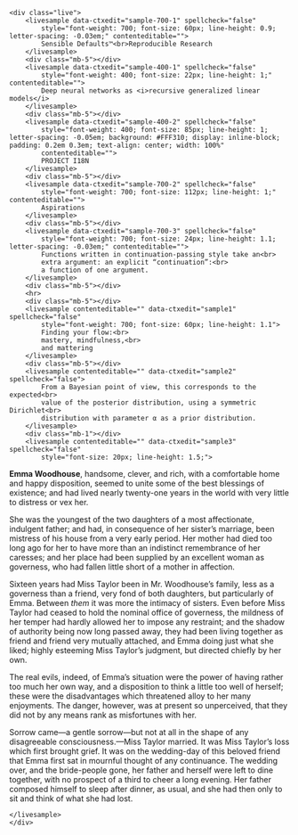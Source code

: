 <!-- Convert to html: `pandoc sample.md -o sample.html` -->
<!-- Text sample source: https://www.gutenberg.org/ebooks/17408 -->

```{=html}
<div class="live">
    <livesample data-ctxedit="sample-700-1" spellcheck="false"
        style="font-weight: 700; font-size: 60px; line-height: 0.9; letter-spacing: -0.03em;" contenteditable="">
        Sensible Defaults™<br>Reproducible Research
    </livesample>
    <div class="mb-5"></div>
    <livesample data-ctxedit="sample-400-1" spellcheck="false"
        style="font-weight: 400; font-size: 22px; line-height: 1;" contenteditable="">
        Deep neural networks as <i>recursive generalized linear models</i>
    </livesample>
    <div class="mb-5"></div>
    <livesample data-ctxedit="sample-400-2" spellcheck="false"
        style="font-weight: 400; font-size: 85px; line-height: 1; letter-spacing: -0.05em; background: #FFF310; display: inline-block; padding: 0.2em 0.3em; text-align: center; width: 100%"
        contenteditable="">
        PROJECT I18N
    </livesample>
    <div class="mb-5"></div>
    <livesample data-ctxedit="sample-700-2" spellcheck="false"
        style="font-weight: 700; font-size: 112px; line-height: 1;" contenteditable="">
        Aspirations
    </livesample>
    <div class="mb-5"></div>
    <livesample data-ctxedit="sample-700-3" spellcheck="false"
        style="font-weight: 700; font-size: 24px; line-height: 1.1; letter-spacing: -0.03em;" contenteditable="">
        Functions written in continuation-passing style take an<br>
        extra argument: an explicit “continuation”:<br>
        a function of one argument.
    </livesample>
    <div class="mb-5"></div>
    <hr>
    <div class="mb-5"></div>
    <livesample contenteditable="" data-ctxedit="sample1" spellcheck="false"
        style="font-weight: 700; font-size: 60px; line-height: 1.1">
        Finding your flow:<br>
        mastery, mindfulness,<br>
        and mattering
    </livesample>
    <div class="mb-5"></div>
    <livesample contenteditable="" data-ctxedit="sample2" spellcheck="false">
        From a Bayesian point of view, this corresponds to the expected<br>
        value of the posterior distribution, using a symmetric Dirichlet<br>
        distribution with parameter α as a prior distribution.
    </livesample>
    <div class="mb-1"></div>
    <livesample contenteditable="" data-ctxedit="sample3" spellcheck="false"
        style="font-size: 20px; line-height: 1.5;">
```

**Emma Woodhouse**, handsome, clever, and rich, with a comfortable home and
happy disposition, seemed to unite some of the best blessings of
existence; and had lived nearly twenty-one years in the world with very
little to distress or vex her.

She was the youngest of the two daughters of a most affectionate,
indulgent father; and had, in consequence of her sister’s marriage,
been mistress of his house from a very early period. Her mother had
died too long ago for her to have more than an indistinct remembrance
of her caresses; and her place had been supplied by an excellent woman
as governess, who had fallen little short of a mother in affection.

Sixteen years had Miss Taylor been in Mr. Woodhouse’s family, less as a
governess than a friend, very fond of both daughters, but particularly
of Emma. Between _them_ it was more the intimacy of sisters. Even
before Miss Taylor had ceased to hold the nominal office of governess,
the mildness of her temper had hardly allowed her to impose any
restraint; and the shadow of authority being now long passed away, they
had been living together as friend and friend very mutually attached,
and Emma doing just what she liked; highly esteeming Miss Taylor’s
judgment, but directed chiefly by her own.

The real evils, indeed, of Emma’s situation were the power of having
rather too much her own way, and a disposition to think a little too
well of herself; these were the disadvantages which threatened alloy to
her many enjoyments. The danger, however, was at present so
unperceived, that they did not by any means rank as misfortunes with
her.

Sorrow came—a gentle sorrow—but not at all in the shape of any
disagreeable consciousness.—Miss Taylor married. It was Miss Taylor’s
loss which first brought grief. It was on the wedding-day of this
beloved friend that Emma first sat in mournful thought of any
continuance. The wedding over, and the bride-people gone, her father
and herself were left to dine together, with no prospect of a third to
cheer a long evening. Her father composed himself to sleep after
dinner, as usual, and she had then only to sit and think of what she
had lost.

```{=html}
</livesample>
</div>
```

